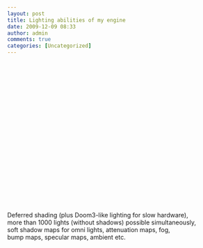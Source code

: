 ```yaml
---
layout: post
title: Lighting abilities of my engine
date: 2009-12-09 08:33
author: admin
comments: true
categories: [Uncategorized]
---
```

<object width="425" height="344"><param name="movie" value="http://www.youtube.com/v/b3pquOn39EI&hl=en_US&fs=1&"></param><param name="allowFullScreen" value="true"></param><param name="allowscriptaccess" value="always"></param><embed src="http://www.youtube.com/v/b3pquOn39EI&hl=en_US&fs=1&" type="application/x-shockwave-flash" allowscriptaccess="always" allowfullscreen="true" width="425" height="344"></embed></object><br />Deferred shading (plus Doom3-like lighting for slow hardware),<br />more than 1000 lights (without shadows) possible simultaneously,<br />soft shadow maps for omni lights, attenuation maps, fog,<br />bump maps, specular maps, ambient etc.
